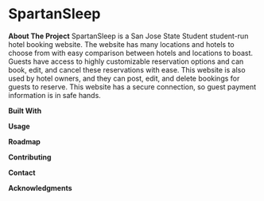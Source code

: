 # SpartanSleep

**About The Project**
SpartanSleep is a San Jose State Student student-run hotel booking website. The website has many locations and hotels to choose from with easy comparison between hotels and locations to boast. Guests have access to highly customizable reservation options and can book, edit, and cancel these reservations with ease. This website is also used by hotel owners, and they can post, edit, and delete bookings for guests to reserve. This website has a secure connection, so guest payment information is in safe hands.

**Built With**

**Usage**

**Roadmap**

**Contributing**

**Contact**

**Acknowledgments**
